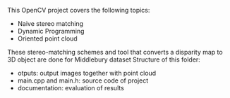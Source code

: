 This OpenCV project covers the following topics:
- Naive stereo matching
- Dynamic Programming
- Oriented point cloud

These stereo-matching schemes and tool that converts a disparity map to 3D object are done for Middlebury dataset
Structure of this folder:
- otputs: output images together with point cloud
- main.cpp and main.h: source code of project
- documentation: evaluation of results
